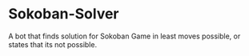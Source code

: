 # Sokoban-Solver
A bot that finds solution for Sokoban Game in least moves possible, or states that its not possible.
